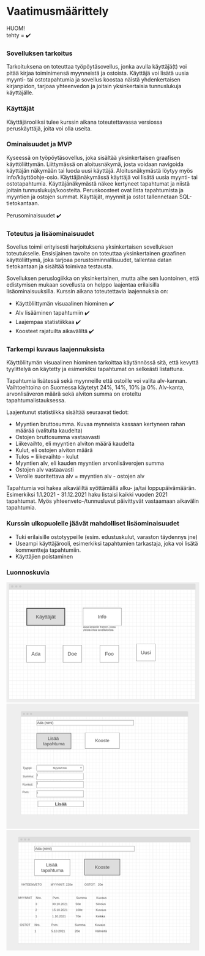 # Vaatimusmäärittely

HUOM!  
tehty = ✔️

### Sovelluksen tarkoitus
Tarkoituksena on toteuttaa työpöytäsovellus, jonka avulla käyttäjä(t) voi pitää kirjaa toiminimensä myynneistä ja ostoista.
Käyttäjä voi lisätä uusia myynti- tai ostotapahtumia ja sovellus koostaa näistä yhdenkertaisen kirjanpidon, tarjoaa yhteenvedon ja joitain yksinkertaisia tunnuslukuja käyttäjälle.

### Käyttäjät
Käyttäjärooliksi tulee kurssin aikana toteutettavassa versiossa peruskäyttäjä, joita voi olla useita.

### Ominaisuudet ja MVP
Kyseessä on työpöytäsovellus, joka sisältää yksinkertaisen graafisen käyttöliittymän. Liittymässä on aloitusnäkymä, josta voidaan navigoida käyttäjän näkymään tai luoda uusi käyttäjä. Aloitusnäkymästä löytyy myös info/käyttöohje-osio.
Käyttäjänäkymässä käyttäjä voi lisätä uusia myynti- tai ostotapahtumia. Käyttäjänäkymästä näkee kertyneet tapahtumat ja niistä joitain tunnuslukuja/koosteita. Peruskoosteet ovat lista tapahtumista ja myyntien ja ostojen summat. Käyttäjät, myynnit ja ostot tallennetaan SQL-tietokantaan.

Perusominaisuudet ✔️

### Toteutus ja lisäominaisuudet
Sovellus toimii erityisesti harjoituksena yksinkertaisen sovelluksen toteutukselle. Ensisijainen tavoite on toteuttaa yksinkertainen graafinen käyttöliittymä, joka tarjoaa perustoiminnallisuudet, tallentaa datan tietokantaan ja sisältää toimivaa testausta.

Sovelluksen peruslogiikka on yksinkertainen, mutta aihe sen luontoinen, että edistymisen mukaan sovellusta on helppo laajentaa erilaisilla lisäominaisuuksilla. Kurssin aikana toteutettavia laajennuksia on:
- Käyttöliittymän visuaalinen hiominen ✔️
- Alv lisääminen tapahtumiin ✔️
- Laajempaa statistiikkaa ✔️
- Koosteet rajatuilta aikaväliltä ✔️

### Tarkempi  kuvaus laajennuksista

Käyttöliitymän visuaalinen hiominen tarkoittaa käytännössä sitä, että kevyttä tyylittelyä on käytetty ja esimerkiksi tapahtumat on selkeästi listattuna.

Tapahtumia lisätessä sekä myynneille että ostoille voi valita alv-kannan. Vaihtoehtoina on Suomessa käytetyt 24%, 14%, 10% ja 0%. Alv-kanta, arvonlisäveron määrä sekä alviton summa on eroteltu tapahtumalistauksessa.

Laajentunut statistiikka sisältää seuraavat tiedot:
- Myyntien bruttosumma. Kuvaa mynneista kassaan kertyneen rahan määrää (valitulta kaudelta)
- Ostojen bruttosumma vastaavasti
- Liikevaihto, eli myyntien alviton määrä kaudelta
- Kulut, eli ostojen alviton määrä
- Tulos = liikevaihto - kulut
- Myyntien alv, eli kauden myyntien arvonlisäverojen summa
- Ostojen alv vastaavasti
- Verolle suoritettava alv = myyntien alv - ostojen alv

Tapahtumia voi hakea aikaväliltä syöttämällä alku- ja/tai loppupäivämäärän. Esimerkiksi 1.1.2021 - 31.12.2021 haku listaisi kaikki vuoden 2021 tapahtumat. Myös yhteenveto-/tunnusluvut päivittyvät vastaamaan aikavälin tapahtumia.

### Kurssin ulkopuolelle jäävät mahdolliset lisäominaisuudet

- Tuki erilaisille ostotyypeille (esim. edustuskulut, varaston täydennys jne)
- Useampi käyttäjärooli, esimerkiksi tapahtumien tarkastaja, joka voi lisätä kommentteja tapahtumiin.
- Käyttäjien poistaminen

### Luonnoskuvia

![view1](images/view1.png)
![view2](images/view2.png)
![view3](images/view3.png)
